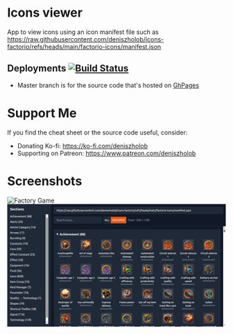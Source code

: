 # Icons viewer

App to view icons using an icon manifest file such as
https://raw.githubusercontent.com/deniszholob/icons-factorio/refs/heads/main/factorio-icons/manifest.json

## Deployments [![Build Status](https://github.com/deniszholob/icons-viewer/actions/workflows/main.yml/badge.svg)](https://github.com/deniszholob/icons-viewer/actions/workflows/main.yml)

- Master branch is for the source code that's hosted on
  [GhPages](https://deniszholob.github.io/icons-viewer/)

# Support Me

If you find the cheat sheet or the source code useful, consider:

- Donating Ko-fi: https://ko-fi.com/deniszholob
- Supporting on Patreon: https://www.patreon.com/deniszholob

# Screenshots

![Factory Game](./public/screenshots/screenshot_1120x1979.png)
![Factory Game](./public/screenshots/screenshot_1280x720.png)
